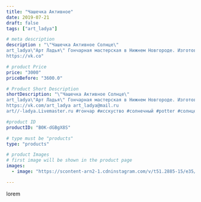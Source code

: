 ```yaml
---
title: "Чашечка Активное"
date: 2019-07-21
draft: false
tags: ["art_ladya"]

# meta description
description : "\"Чашечка Активное Солнце\" 
art_ladya\"Арт Ладья\" Гончарная мастерская в Нижнем Новгороде. Изготовление керамики и мастер//-классы по обучению. 
https://vk.co"

# product Price
price: "3000"
priceBefore: "3600.0"

# Product Short Description
shortDescription: "\"Чашечка Активное Солнце\" 
art_ladya\"Арт Ладья\" Гончарная мастерская в Нижнем Новгороде. Изготовление керамики и мастер//-классы по обучению. 
https://vk.com/art_ladya art_ladya@mail.ru 
art//-ladya.Livemaster.ru #гончар #исскуство #солнечный #potter #солнце #керамикаручнаяработа #гончарнаямастерская #керамиканазаказ #handmade #посудаизглины #керамика #гончарнаяпосуда #эксклюзивнаякерамика #dishes #decor #ceramicar #mug #claygoods #tankard #earthenware #ceramic #design #кружка #magic #restaurant #ceramicart #pint #clay #авторскаякерамика #чашечка"

#product ID
productID: "B0K-dGBgX8S"

# type must be "products"
type: "products"

# product Images
# first image will be shown in the product page
images:
  - image: "https://scontent-arn2-1.cdninstagram.com/v/t51.2885-15/e35/66505569_196995427957998_3360829007457930776_n.jpg?se=7&tp=1&_nc_ht=scontent-arn2-1.cdninstagram.com&_nc_cat=106&_nc_ohc=UMrSI0OPziEAX8euEkI&ccb=7-4&oh=1687f275f7ca0da1a0c03621f978b730&oe=60832B49&_nc_sid=86f79a&ig_cache_key=MjA5Mjc1OTY1NTA4MzI0NTMzMA%3D%3D.2-ccb7-4"

---
```

lorem
